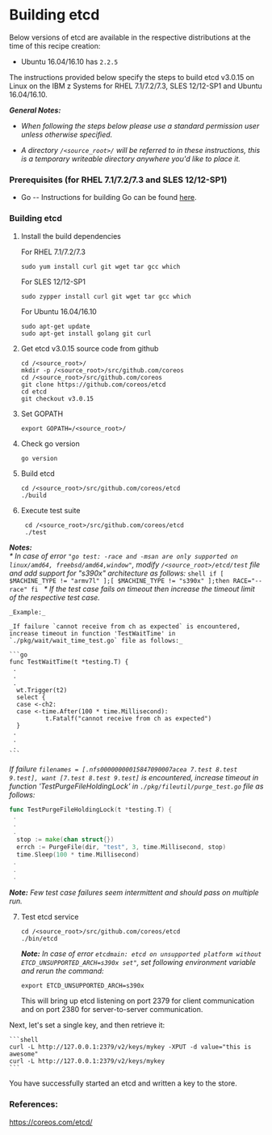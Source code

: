 <!---PACKAGE:etcd--->
<!---DISTRO:SLES 12.x:3.0.15--->
<!---DISTRO:RHEL 7.x:3.0.15--->
<!---DISTRO:Ubuntu 16.x:3.0.15--->

# Building etcd

Below versions of etcd are available in the respective distributions at the time of this recipe creation: 

*    Ubuntu 16.04/16.10 has `2.2.5`

The instructions provided below specify the steps to build etcd v3.0.15 on Linux on the IBM z Systems for RHEL 7.1/7.2/7.3, SLES 12/12-SP1 and Ubuntu 16.04/16.10.

_**General Notes:**_ 	 
* _When following the steps below please use a standard permission user unless otherwise specified._

* _A directory `/<source_root>/` will be referred to in these instructions, this is a temporary writeable directory anywhere you'd like to place it._

### Prerequisites (for RHEL 7.1/7.2/7.3 and SLES 12/12-SP1)
  * Go
  -- Instructions for building Go can be found [here](https://github.com/linux-on-ibm-z/docs/wiki/Building-Go-1.7).

### Building etcd
1. Install the build dependencies

    For RHEL 7.1/7.2/7.3
    ```shell
    sudo yum install curl git wget tar gcc which
    ```

    For SLES 12/12-SP1
    ```shell
    sudo zypper install curl git wget tar gcc which
    
    ```
    For Ubuntu 16.04/16.10
    ```shell
    sudo apt-get update
    sudo apt-get install golang git curl
    ```
	
2. Get etcd v3.0.15 source code from github

    ```shell
    cd /<source_root>/
	mkdir -p /<source_root>/src/github.com/coreos
    cd /<source_root>/src/github.com/coreos
    git clone https://github.com/coreos/etcd
    cd etcd
    git checkout v3.0.15
    ```
3. Set GOPATH
   
    ```shell
	export GOPATH=/<source_root>/
	```
    
4. Check go version

    ```shell
    go version
    ```
5. Build etcd

    ```shell
    cd /<source_root>/src/github.com/coreos/etcd
    ./build
    ```
6. Execute test suite
   ```shell
    cd /<source_root>/src/github.com/coreos/etcd
    ./test
   ```
_**Notes:**_  
_* In case of error `"go test: -race and -msan are only supported on linux/amd64, freebsd/amd64,window"`, modify `/<source_root>/etcd/test` file and add support for "s390x" architecture as follows:_
    ```shell
    if [ $MACHINE_TYPE != "armv7l" ];[ $MACHINE_TYPE != "s390x" ];then
      RACE="--race"
    fi
    ```
_* If the test case fails on timeout then increase the timeout limit of the respective test case._
	
	_Example:_
	
	_If failure `cannot receive from ch as expected` is encountered, increase timeout in function 'TestWaitTime' in `./pkg/wait/wait_time_test.go` file as follows:_

    ```go
    func TestWaitTime(t *testing.T) {
     .
     .
     .
      wt.Trigger(t2)
      select {
      case <-ch2:
      case <-time.After(100 * time.Millisecond):
              t.Fatalf("cannot receive from ch as expected")
      }
     .
     .
     .
    ```

   _If failure `filenames = [.nfs00000000015847090007acea 7.test 8.test 9.test], want [7.test 8.test 9.test]` is encountered, increase timeout in function 'TestPurgeFileHoldingLock' in `./pkg/fileutil/purge_test.go` file as follows:_

   ```go
   func TestPurgeFileHoldingLock(t *testing.T) {
    .
    .
    .
     stop := make(chan struct{})
	 errch := PurgeFile(dir, "test", 3, time.Millisecond, stop)
	 time.Sleep(100 * time.Millisecond)
    .
    .
    .
   ```
	
   _**Note:** Few test case failures seem intermittent and should pass on multiple run._

7. Test etcd service

    ```shell
    cd /<source_root>/src/github.com/coreos/etcd
    ./bin/etcd
    ```

    _**Note:** In case of error `etcdmain: etcd on unsupported platform without ETCD_UNSUPPORTED_ARCH=s390x set"`, set following environment variable and rerun the command:_
    
    ```shell
    export ETCD_UNSUPPORTED_ARCH=s390x
    ```
    This will bring up etcd listening on port 2379 for client communication and on port 2380 for server-to-server communication.
 
  Next, let's set a single key, and then retrieve it:

    ```shell
    curl -L http://127.0.0.1:2379/v2/keys/mykey -XPUT -d value="this is awesome"
    curl -L http://127.0.0.1:2379/v2/keys/mykey
    ```

  You have successfully started an etcd and written a key to the store.
 
### References:
https://coreos.com/etcd/
